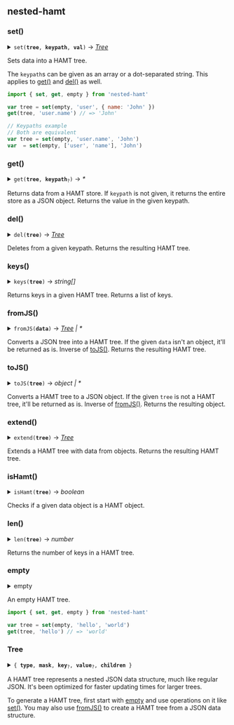 ## <a id='module:nested-hamt'></a>nested-hamt



### <a id='module:nested-hamt~set'></a>set()

<details>
<summary><code>set(<b title='Tree'>tree</b>, <b title='string[]'>keypath</b>, <b title='*'>val</b>)</code> → <em><a href='tree'>Tree</a></em></summary>

| Param | Type | Description |
| --- | --- | --- |
| `tree` | Tree | The HAMT tree to operate on |
| `keypath` | string[] | List of keys |
| `val` | * | Value to be set |
</details>

Sets data into a HAMT tree.

The `keypath`s can be given as an array or a dot-separated string. This
applies to [get()](#get) and [del()](#del) as well. 

```js
import { set, get, empty } from 'nested-hamt'

var tree = set(empty, 'user', { name: 'John' })
get(tree, 'user.name') // => 'John'
```

```js
// Keypaths example
// Both are equivalent
var tree = set(empty, 'user.name', 'John')
var  = set(empty, ['user', 'name'], 'John')
```

### <a id='module:nested-hamt~get'></a>get()

<details>
<summary><code>get(<b title='Tree'>tree</b>, <b title='string[]'>keypath</b><sub title="Optional">?</sub>)</code> → <em>*</em></summary>

| Param | Type | Description |
| --- | --- | --- |
| `tree` | Tree | The HAMT tree to operate on |
| `keypath` | string[], _optional_ | List of keys |
</details>

Returns data from a HAMT store. If `keypath` is not given, it returns the
entire store as a JSON object. Returns the value in the given keypath.

### <a id='module:nested-hamt~del'></a>del()

<details>
<summary><code>del(<b title='Tree'>tree</b>)</code> → <em><a href='tree'>Tree</a></em></summary>

| Param | Type | Description |
| --- | --- | --- |
| `tree` | Tree | The HAMT tree to operate on |
</details>

Deletes from a given keypath. Returns the resulting HAMT tree.

### <a id='module:nested-hamt~keys'></a>keys()

<details>
<summary><code>keys(<b title='Tree'>tree</b>)</code> → <em>string[]</em></summary>

| Param | Type | Description |
| --- | --- | --- |
| `tree` | Tree | The HAMT tree to operate on |
</details>

Returns keys in a given HAMT tree. Returns a list of keys.

### <a id='module:nested-hamt~fromJS'></a>fromJS()

<details>
<summary><code>fromJS(<b title='object | *'>data</b>)</code> → <em><a href='tree'>Tree</a> | *</em></summary>

| Param | Type | Description |
| --- | --- | --- |
| `data` | object | * | The JSON data to be set |
</details>

Converts a JSON tree into a HAMT tree.
If the given `data` isn't an object, it'll be returned as is.
Inverse of [toJS()](#tojs). Returns the resulting HAMT tree.

### <a id='module:nested-hamt~toJS'></a>toJS()

<details>
<summary><code>toJS(<b title='Tree | *'>tree</b>)</code> → <em>object | *</em></summary>

| Param | Type | Description |
| --- | --- | --- |
| `tree` | Tree | * | The HAMT tree |
</details>

Converts a HAMT tree to a JSON object.
If the given `tree` is not a HAMT tree, it'll be returned as is.
Inverse of [fromJS()](#fromjs). Returns the resulting object.

### <a id='module:nested-hamt~extend'></a>extend()

<details>
<summary><code>extend(<b title='Tree'>tree</b>)</code> → <em><a href='tree'>Tree</a></em></summary>

| Param | Type | Description |
| --- | --- | --- |
| `tree` | Tree | The HAMT tree to operate on |
| `...sources` | object | Objects to extend the tree with |
</details>

Extends a HAMT tree with data from objects. Returns the resulting HAMT tree.

### <a id='module:nested-hamt~isHamt'></a>isHamt()

<details>
<summary><code>isHamt(<b title='Tree | *'>tree</b>)</code> → <em>boolean</em></summary>

| Param | Type | Description |
| --- | --- | --- |
| `tree` | Tree | * | A HAMT tree or anything |
</details>

Checks if a given data object is a HAMT object. 

### <a id='module:nested-hamt~len'></a>len()

<details>
<summary><code>len(<b title='Tree'>tree</b>)</code> → <em>number</em></summary>

| Param | Type | Description |
| --- | --- | --- |
| `tree` | Tree | The HAMT tree to operate on |
</details>

Returns the number of keys in a HAMT tree. 

### <a id='module:nested-hamt~empty'></a>empty

<details>
<summary>empty</summary>
</details>

An empty HAMT tree.

```js
import { set, get, empty } from 'nested-hamt'

var tree = set(empty, 'hello', 'world')
get(tree, 'hello') // => 'world'
```

### <a id='module:nested-hamt~Tree'></a>Tree

<details>
<summary><code>{ <b title='string'>type</b>, <b title='number'>mask</b>, <b title='string'>key</b><sub title="Optional">?</sub>, <b title='*'>value</b><sub title="Optional">?</sub>, <b title='Tree[]'>children</b> }</code></summary>

| Param | Type | Description |
| --- | --- | --- |
| `type` | string |  |
| `mask` | number |  |
| `key` | string, _optional_ |  |
| `value` | *, _optional_ |  |
| `children` | Tree[] |  |
</details>

A HAMT tree represents a nested JSON data structure, much like regular JSON.
It's been optimized for faster updating times for larger trees.

To generate a HAMT tree, first start with [empty](#empty) and use operations
on it like [set()](#set). You may also use [fromJS()](#fromjs) to create a
HAMT tree from a JSON data structure.
